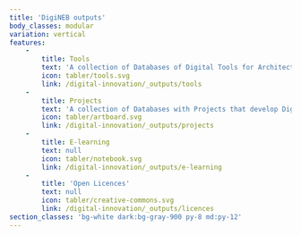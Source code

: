 ```yaml
---
title: 'DigiNEB outputs'
body_classes: modular
variation: vertical
features:
    -
        title: Tools
        text: 'A collection of Databases of Digital Tools for Architects, Designers and Communities'
        icon: tabler/tools.svg
        link: /digital-innovation/_outputs/tools
    -
        title: Projects
        text: 'A collection of Databases with Projects that develop Digital Tools or Innovations that can support the Objectives of NEB'
        icon: tabler/artboard.svg
        link: /digital-innovation/_outputs/projects
    -
        title: E-learning
        text: null
        icon: tabler/notebook.svg
        link: /digital-innovation/_outputs/e-learning
    -
        title: 'Open Licences'
        text: null
        icon: tabler/creative-commons.svg
        link: /digital-innovation/_outputs/licences
section_classes: 'bg-white dark:bg-gray-900 py-8 md:py-12'
---
```


